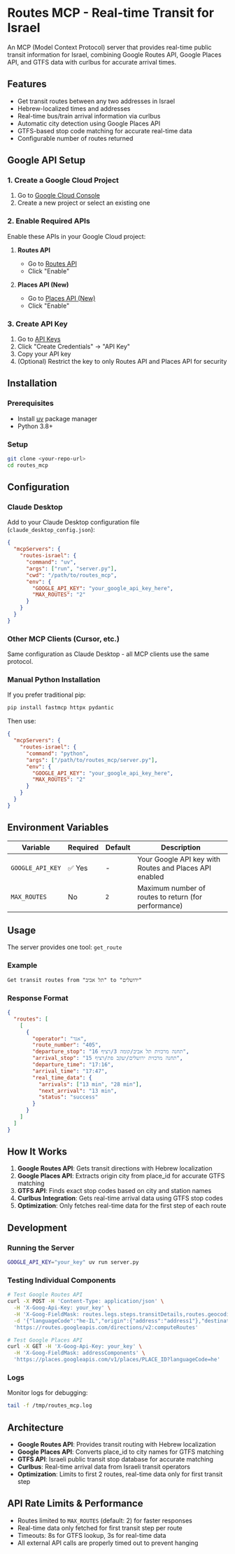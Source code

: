 # Routes MCP - Real-time Transit for Israel

An MCP (Model Context Protocol) server that provides real-time public transit information for Israel, combining Google Routes API, Google Places API, and GTFS data with curlbus for accurate arrival times.

## Features

- Get transit routes between any two addresses in Israel
- Hebrew-localized times and addresses
- Real-time bus/train arrival information via curlbus
- Automatic city detection using Google Places API
- GTFS-based stop code matching for accurate real-time data
- Configurable number of routes returned

## Google API Setup

### 1. Create a Google Cloud Project
1. Go to [Google Cloud Console](https://console.cloud.google.com/)
2. Create a new project or select an existing one

### 2. Enable Required APIs
Enable these APIs in your Google Cloud project:

1. **Routes API**
   - Go to [Routes API](https://console.cloud.google.com/apis/library/routes.googleapis.com)
   - Click "Enable"

2. **Places API (New)**
   - Go to [Places API (New)](https://console.cloud.google.com/apis/library/places-backend.googleapis.com)
   - Click "Enable"

### 3. Create API Key
1. Go to [API Keys](https://console.cloud.google.com/apis/credentials)
2. Click "Create Credentials" → "API Key"
3. Copy your API key
4. (Optional) Restrict the key to only Routes API and Places API for security

## Installation

### Prerequisites
- Install [uv](https://docs.astral.sh/uv/) package manager
- Python 3.8+

### Setup
```bash
git clone <your-repo-url>
cd routes_mcp
```

## Configuration

### Claude Desktop
Add to your Claude Desktop configuration file (`claude_desktop_config.json`):

```json
{
  "mcpServers": {
    "routes-israel": {
      "command": "uv",
      "args": ["run", "server.py"],
      "cwd": "/path/to/routes_mcp",
      "env": {
        "GOOGLE_API_KEY": "your_google_api_key_here",
        "MAX_ROUTES": "2"
      }
    }
  }
}
```

### Other MCP Clients (Cursor, etc.)
Same configuration as Claude Desktop - all MCP clients use the same protocol.

### Manual Python Installation
If you prefer traditional pip:
```bash
pip install fastmcp httpx pydantic
```

Then use:
```json
{
  "mcpServers": {
    "routes-israel": {
      "command": "python",
      "args": ["/path/to/routes_mcp/server.py"],
      "env": {
        "GOOGLE_API_KEY": "your_google_api_key_here",
        "MAX_ROUTES": "2"
      }
    }
  }
}
```

## Environment Variables

| Variable | Required | Default | Description |
|----------|----------|---------|-------------|
| `GOOGLE_API_KEY` | ✅ Yes | - | Your Google API key with Routes and Places API enabled |
| `MAX_ROUTES` | No | `2` | Maximum number of routes to return (for performance) |

## Usage

The server provides one tool: `get_route`

### Example
```
Get transit routes from "תל אביב" to "ירושלים"
```

### Response Format
```json
{
  "routes": [
    [
      {
        "operator": "אגד",
        "route_number": "405",
        "departure_stop": "תחנה מרכזית תל אביב/קומה 3/רציף 16",
        "arrival_stop": "תחנה מרכזית ירושלים/יעקב פת/רציף 15",
        "departure_time": "17:16",
        "arrival_time": "17:47",
        "real_time_data": {
          "arrivals": ["13 min", "28 min"],
          "next_arrival": "13 min",
          "status": "success"
        }
      }
    ]
  ]
}
```

## How It Works

1. **Google Routes API**: Gets transit directions with Hebrew localization
2. **Google Places API**: Extracts origin city from place_id for accurate GTFS matching
3. **GTFS API**: Finds exact stop codes based on city and station names
4. **Curlbus Integration**: Gets real-time arrival data using GTFS stop codes
5. **Optimization**: Only fetches real-time data for the first step of each route

## Development

### Running the Server
```bash
GOOGLE_API_KEY="your_key" uv run server.py
```

### Testing Individual Components
```bash
# Test Google Routes API
curl -X POST -H 'Content-Type: application/json' \
  -H 'X-Goog-Api-Key: your_key' \
  -H 'X-Goog-FieldMask: routes.legs.steps.transitDetails,routes.geocodingResults' \
  -d '{"languageCode":"he-IL","origin":{"address":"address1"},"destination":{"address":"address2"},"travelMode":"TRANSIT"}' \
  'https://routes.googleapis.com/directions/v2:computeRoutes'

# Test Google Places API
curl -X GET -H 'X-Goog-Api-Key: your_key' \
  -H 'X-Goog-FieldMask: addressComponents' \
  'https://places.googleapis.com/v1/places/PLACE_ID?languageCode=he'
```

### Logs
Monitor logs for debugging:
```bash
tail -f /tmp/routes_mcp.log
```

## Architecture

- **Google Routes API**: Provides transit routing with Hebrew localization
- **Google Places API**: Converts place_id to city names for GTFS matching  
- **GTFS API**: Israeli public transit stop database for accurate matching
- **Curlbus**: Real-time arrival data from Israeli transit operators
- **Optimization**: Limits to first 2 routes, real-time data only for first transit step

## API Rate Limits & Performance

- Routes limited to `MAX_ROUTES` (default: 2) for faster responses
- Real-time data only fetched for first transit step per route
- Timeouts: 8s for GTFS lookup, 3s for real-time data
- All external API calls are properly timed out to prevent hanging